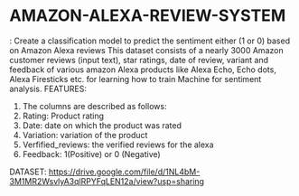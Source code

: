 # AMAZON-ALEXA-REVIEW-SYSTEM
: Create a classification model to predict the sentiment either (1 or 0) based on Amazon Alexa reviews
This dataset consists of a nearly 3000 Amazon customer reviews (input text), star ratings, date of review, variant and feedback of various amazon Alexa products like Alexa Echo, Echo dots, Alexa Firesticks etc. for learning how to train Machine for sentiment analysis.
FEATURES:
1. The columns are described as follows:
2. Rating: Product rating
3. Date: date on which the product was rated
4. Variation: variation of the product 
5. Verfified_reviews: the verified reviews for the alexa
6. Feedback: 1(Positive) or 0 (Negative)

DATASET:
https://drive.google.com/file/d/1NL4bM-3M1MR2WsvlyA3qlRPYFqLEN12a/view?usp=sharing
